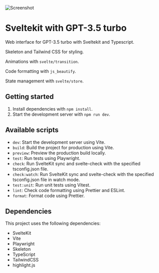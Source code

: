 ![Screenshot](https://user-images.githubusercontent.com/45217974/241093530-7db014ce-7246-40a6-84af-649ea3aa41e4.png)

# Sveltekit with GPT-3.5 turbo

Web interface for GPT-3.5 turbo with Sveltekit and Typescript.

Skeleton and Tailwind CSS for styling.

Animations with `svelte/transition`.

Code formatting with `js_beautify`.

State management with `svelte/store`.

## Getting started

1. Install dependencies with `npm install`.
2. Start the development server with `npm run dev`.

## Available scripts

- `dev`: Start the development server using Vite.
- `build`: Build the project for production using Vite.
- `preview`: Preview the production build locally.
- `test`: Run tests using Playwright.
- `check`: Run SvelteKit sync and svelte-check with the specified tsconfig.json file.
- `check:watch`: Run SvelteKit sync and svelte-check with the specified tsconfig.json file in watch mode.
- `test:unit`: Run unit tests using Vitest.
- `lint`: Check code formatting using Prettier and ESLint.
- `format`: Format code using Prettier.

## Dependencies

This project uses the following dependencies:

- SvelteKit
- Vite
- Playwright
- Skeleton
- TypeScript
- TailwindCSS
- highlight.js
